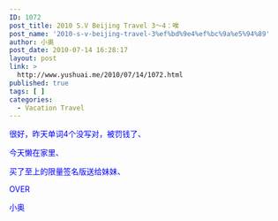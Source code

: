 ```yaml
---
ID: 1072
post_title: 2010 S.V Beijing Travel 3～4：唉
post_name: '2010-s-v-beijing-travel-3%ef%bd%9e4%ef%bc%9a%e5%94%89'
author: 小奥
post_date: 2010-07-14 16:28:17
layout: post
link: >
  http://www.yushuai.me/2010/07/14/1072.html
published: true
tags: [ ]
categories:
  - Vacation Travel
---
```

<span style="color: #0000ff;">很好，昨天单词4个没写对，被罚钱了、</span>

<span style="color: #0000ff;">今天懒在家里、</span>

<span style="color: #0000ff;">买了至上的限量签名版送给妹妹、</span>

<span style="color: #0000ff;">OVER</span>

<span style="color: #0000ff;">小奥</span>

<span style="color: #0000ff;"> </span>